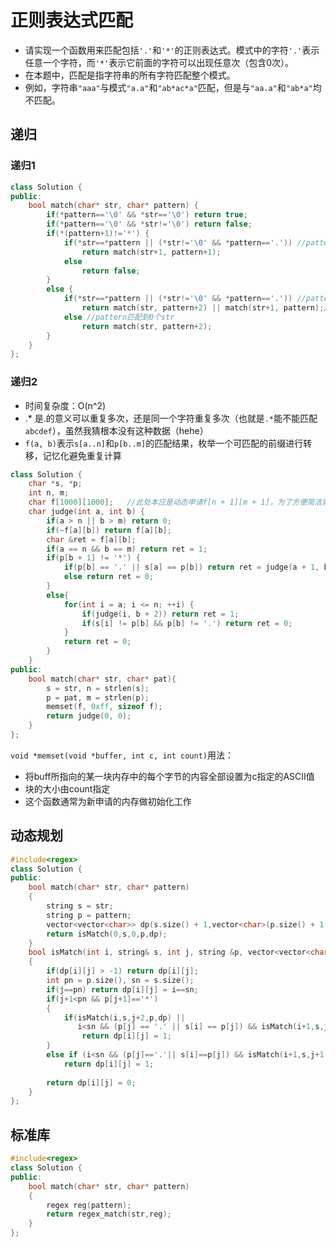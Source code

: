 # 正则表达式匹配

- 请实现一个函数用来匹配包括`'.'`和`'*'`的正则表达式。模式中的字符`'.'`表示任意一个字符，而`'*'`表示它前面的字符可以出现任意次（包含0次）。   
- 在本题中，匹配是指字符串的所有字符匹配整个模式。  
- 例如，字符串`"aaa"`与模式`"a.a"`和`"ab*ac*a"`匹配，但是与`"aa.a"`和`"ab*a"`均不匹配。

 ## 递归
 
 ### 递归1

```cpp
class Solution {
public:
    bool match(char* str, char* pattern) {
        if(*pattern=='\0' && *str=='\0') return true;
        if(*pattern=='\0' && *str!='\0') return false;
        if(*(pattern+1)!='*') {
            if(*str==*pattern || (*str!='\0' && *pattern=='.')) //pattern匹配str || str匹配pattern的.即任意
                return match(str+1, pattern+1);
            else
                return false;
        }
        else {
            if(*str==*pattern || (*str!='\0' && *pattern=='.')) //pattern匹配str || str匹配pattern的.即任意
                return match(str, pattern+2) || match(str+1, pattern);//当前匹配则继续下一种模式(pattern+2)，或者仍旧该模式，去匹配下一个str+1
            else //pattern匹配到0个str
                return match(str, pattern+2);
        }
    }
};
```

### 递归2

- 时间复杂度：O(n^2)
- .* 是.的意义可以重复多次，还是同一个字符重复多次（也就是`.*`能不能匹配`abcdef`），虽然我猜根本没有这种数据（hehe）  
- `f(a, b)`表示`s[a..n]`和`p[b..m]`的匹配结果，枚举一个可匹配的前缀进行转移，记忆化避免重复计算  

```cpp
class Solution {
    char *s, *p;
    int n, m;
    char f[1000][1000];   //此处本应是动态申请f[n + 1][m + 1]，为了方便简洁就算了
    char judge(int a, int b) {
        if(a > n || b > m) return 0;
        if(~f[a][b]) return f[a][b];
        char &ret = f[a][b];
        if(a == n && b == m) return ret = 1;
        if(p[b + 1] != '*') {
            if(p[b] == '.' || s[a] == p[b]) return ret = judge(a + 1, b + 1);
            else return ret = 0;
        }
        else{
            for(int i = a; i <= n; ++i) {
                if(judge(i, b + 2)) return ret = 1;
                if(s[i] != p[b] && p[b] != '.') return ret = 0;
            }
            return ret = 0;
        }
    }
public:
    bool match(char* str, char* pat){
        s = str, n = strlen(s);
        p = pat, m = strlen(p);
        memset(f, 0xff, sizeof f);
        return judge(0, 0);
    }
};
```

`void *memset(void *buffer, int c, int count)`用法：  
- 将buff所指向的某一块内存中的每个字节的内容全部设置为c指定的ASCII值   
- 块的大小由count指定  
- 这个函数通常为新申请的内存做初始化工作

## 动态规划

```cpp
#include<regex>
class Solution {
public:
    bool match(char* str, char* pattern)
    {
        string s = str;
        string p = pattern;
        vector<vector<char>> dp(s.size() + 1,vector<char>(p.size() + 1,-1));
        return isMatch(0,s,0,p,dp);
    }
    bool isMatch(int i, string& s, int j, string &p, vector<vector<char>> &dp)
    {
        if(dp[i][j] > -1) return dp[i][j];
        int pn = p.size(), sn = s.size();
        if(j==pn) return dp[i][j] = i==sn;
        if(j+1<pn && p[j+1]=='*')
        {
            if(isMatch(i,s,j+2,p,dp) ||
               i<sn && (p[j] == '.' || s[i] == p[j]) && isMatch(i+1,s,j,p,dp))
                return dp[i][j] = 1;
        }
        else if (i<sn && (p[j]=='.'|| s[i]==p[j]) && isMatch(i+1,s,j+1,p,dp))
            return dp[i][j] = 1;
         
        return dp[i][j] = 0;
    }
};
```

## 标准库

```cpp
#include<regex>
class Solution {
public:
    bool match(char* str, char* pattern)
    {
        regex reg(pattern);
        return regex_match(str,reg);
    }
};
```
